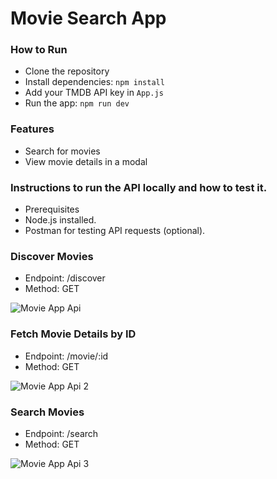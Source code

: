 # Movie Search App

### How to Run
- Clone the repository
- Install dependencies: `npm install`
- Add your TMDB API key in `App.js`
- Run the app: `npm run dev`

### Features
- Search for movies
- View movie details in a modal

### Instructions to run the API locally and how to test it.
- Prerequisites
- Node.js installed.
- Postman for testing API requests (optional).

### Discover Movies
- Endpoint: /discover
- Method: GET
  
![Movie App Api](https://github.com/user-attachments/assets/8c27e66c-0c35-46ce-8cfe-32d163094ab1)

### Fetch Movie Details by ID
- Endpoint: /movie/:id
- Method: GET
  
![Movie App Api 2](https://github.com/user-attachments/assets/04ec2063-2245-4384-893c-f677a2e96f73)

### Search Movies
- Endpoint: /search
- Method: GET
  
![Movie App Api 3](https://github.com/user-attachments/assets/db188ac6-8e10-463f-b2d7-eb2234cb789d)


